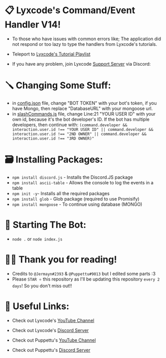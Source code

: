 # 📋 Lyxcode's Command/Event Handler V14!
- To those who have issues with common errors like; The application did not respond or too lazy to type the handlers from Lyxcode's tutorials.

- Teleport to [Lyxcode's Tutorial Playlist](https://www.youtube.com/playlist?list=PLQfxpktrTzhJ4WmZDOTIee3JPVq16DZkX)
- If you have any problem, join Lyxcode [Support Server](https://discord.gg/fSfjHbABJD) via Discord: 

# 🪛 Changing Some Stuff:
- in [config.json](https://github.com/Puppettu/DiscordJS-Command-and-Event-Handler-V14/config.json) file, change "BOT TOKEN" with your bot's token, if you have Mongo, then replace "DatabaseURL" with your mongoose url.
- in [slashCommands.js](https://github.com/Puppettu/DiscordJS-Command-and-Event-Handler-V14/Events/Interactions/slashCommands.js) file, change Line:21 "YOUR USER ID" with your own id, because it's the bot developer's ID. If the bot has multiple developers, then continue with: `(command.developer && interaction.user.id !== "YOUR USER ID" || command.developer && interaction.user.id !== "2ND OWNER" || command.developer && interaction.user.id !== "3RD OWNER)"`

# 🗃️ Installing Packages:
- `npm install discord.js` - Installs the Discord.JS package
- `npm install ascii-table` - Allows the console to log the events in a table
- `npm init -y`- Installs all the required packages
- `npm install glob` - Glob package (required to use Promisify)
- `npm install mongoose` - To continue using database (MONGO)

# 👾 Starting The Bot:
- `node .` or `node index.js`

# 🤝🏻 Thank you for reading!
- Credits to `@Jermayn#2393` & `@Puppettu#9013` but I edited some parts :3
- Please `STAR ⭐` this repository as I'll be updating this repository `every 2 days`! So you don't miss out!!

# 🔗 Useful Links:
- Check out Lyxcode's [YouTube Channel](https://www.youtube.com/c/Lyxcode)
- Check out Lyxcode's [Discord Server](https://discord.gg/fSfjHbABJD)

- Check out Puppettu's [YouTube Channel](https://www.youtube.com/channel/UCR93KA0vxdmXKhY-RDPrwbg)
- Check out Puppettu's [Discord Server](https://discord.gg/85vFksTpX7)
